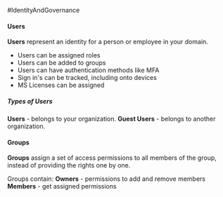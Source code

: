 #IdentityAndGovernance 

#### Users
**Users** represent an identity for a person or employee in your domain. 
- Users can be assigned roles
- Users can be added to groups
- Users can have authentication methods like MFA
- Sign in's can be tracked, including onto devices
- MS Licenses can be assigned

##### Types of Users
**Users** - belongs to your organization.
**Guest Users** - belongs to another organization.

#### Groups
**Groups** assign a set of access permissions to all members of the group, instead of providing the rights one by one.

Groups contain:
**Owners** - permissions to add and remove members
**Members** - get assigned permissions
